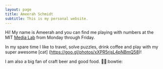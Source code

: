 ```yaml
---
layout: page
title: Ameerah Schmidt
subtitle: This is my personal website.
---
```


Hi! My name is Ameerah and you can find me playing with numbers at the MIT [Media Lab](http://www.media.mit.edu/) from Monday through Friday.

In my spare time I like to travel, solve puzzles, drink coffee and play with my super awesome [cat] (https://goo.gl/photos/xXPR5rjsL4pNBmQ58)!

I am also a big fan of craft beer and good food. :beers::spaghetti::bowtie:
